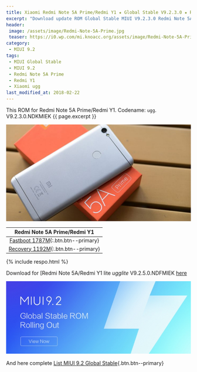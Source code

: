```yaml
---
title: Xiaomi Redmi Note 5A Prime/Redmi Y1 ★ Global Stable V9.2.3.0 ★ ROM MIUI 9.2
excerpt: "Download update ROM Global Stable MIUI V9.2.3.0 Redmi Note 5A Prime (ugg). Recovery ROM (updater/.zip) Fastboot ROM (firmware/.tgz)"
header:
 image: /assets/image/Redmi-Note-5A-Prime.jpg
 teaser: https://i0.wp.com/mi.knoacc.org/assets/image/Redmi-Note-5A-Prime.jpg?resize=420,210
category:
 - MIUI 9.2
tags:
 - MIUI Global Stable
 - MIUI 9.2
 - Redmi Note 5A Prime
 - Redmi Y1
 - Xiaomi ugg
last_modified_at: 2018-02-22
---
```

This ROM for Redmi Note 5A Prime/Redmi Y1. Codename: `ugg`. V9.2.3.0.NDKMIEK {{ page.excerpt }}

![MIUI V9.2.3.0 Redmi Note 5A](/assets/image/Redmi-Note-5A-Prime.jpg)

| Redmi Note 5A Prime/Redmi Y1 |
|:------:|
| [Fastboot 1787M](bigota?ver=V9.2.3.0.NDKMIEK&type=ugg_global_images&size=1787M&name=20180129.0000.00_7.1_global_9d52ea8ef8.tgz){:.btn.btn--primary} |
| [Recovery 1192M](bigota?ver=V9.2.3.0.NDKMIEK&type=miui_HMNote5AGlobal&size=1192M&name=b91914df63_7.1.zip){:.btn.btn--primary} |

{% include respo.html %}

Download for [Redmi Note 5A/Redmi Y1 lite _ugglite_ V9.2.5.0.NDFMIEK [here](/global-stable-miui-925-redmi-note-5a-ugglite-fastboot-recovery)

![MIUI V9.2.3.0 Redmi Note 5A Prime](/assets/image/miui-92-stable.jpg)

And here complete [List MIUI 9.2 Global Stable](https://mi.knoacc.org/update-rom-miui-92-global-stable-full-changelog){.btn.btn--primary}
